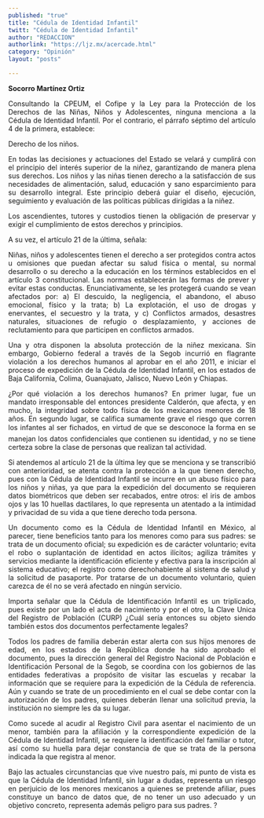 ```yaml
---
published: "true"
title: "Cédula de Identidad Infantil"
twitt: "Cédula de Identidad Infantil"
author: "REDACCION"
authorlink: "https://ljz.mx/acercade.html"
category: "Opinión"
layout: "posts"

---
```


<p style="text-align: justify;">
  <strong>Socorro Martínez Ortiz</strong>
</p>

<p style="text-align: justify;">
  Consultando la CPEUM, el Cofipe y la Ley para la Protección de los Derechos de las Niñas, Niños y Adolescentes, ninguna menciona a la Cédula de Identidad Infantil. Por el contrario, el párrafo séptimo del artículo 4 de la primera, establece:
</p>

<p style="text-align: justify;">
  Derecho de los niños.
</p>

<p style="text-align: justify;">
  En todas las decisiones y actuaciones del Estado se velará y cumplirá con el principio del interés superior de la niñez, garantizando de manera plena sus derechos. Los niños y las niñas tienen derecho a la satisfacción de sus necesidades de alimentación, salud, educación y sano esparcimiento para su desarrollo integral. Este principio deberá guiar el diseño, ejecución, seguimiento y evaluación de las políticas públicas dirigidas a la niñez.
</p>

<p style="text-align: justify;">
  Los ascendientes, tutores y custodios tienen la obligación de preservar y exigir el cumplimiento de estos derechos y principios.
</p>

<p style="text-align: justify;">
  A su vez, el artículo 21 de la última, señala:
</p>

<p style="text-align: justify;">
  Niñas, niños y adolescentes tienen el derecho a ser protegidos contra actos u omisiones que puedan afectar su salud física o mental, su normal desarrollo o su derecho a la educación en los términos establecidos en el artículo 3 constitucional. Las normas establecerán las formas de prever y evitar estas conductas. Enunciativamente, se les protegerá cuando se vean afectados por: a) El descuido, la negligencia, el abandono, el abuso emocional, físico y la trata; b) La explotación, el uso de drogas y enervantes, el secuestro y la trata, y c) Conflictos armados, desastres naturales, situaciones de refugio o desplazamiento, y acciones de reclutamiento para que participen en conflictos armados.
</p>

<p style="text-align: justify;">
  Una y otra disponen la absoluta protección de la niñez mexicana. Sin embargo, Gobierno federal a través de la Segob incurrió en flagrante violación a los derechos humanos al aprobar en el año 2011, e iniciar el proceso de expedición de la Cédula de Identidad Infantil, en los estados de Baja California, Colima, Guanajuato, Jalisco, Nuevo León y Chiapas.
</p>

<p style="text-align: justify;">
  ¿Por qué violación a los derechos humanos? En primer lugar, fue un mandato irresponsable del entonces presidente Calderón, que afecta, y en mucho, la integridad sobre todo física de los mexicanos menores de 18 años. En segundo lugar, se califica sumamente grave el riesgo que corren los infantes al ser fichados, en virtud de que se desconoce la forma en se manejan los datos confidenciales que contienen su identidad, y no se tiene certeza sobre la clase de personas que realizan tal actividad.
</p>

<p style="text-align: justify;">
  Si atendemos al artículo 21 de la última ley que se menciona y se transcribió con anterioridad, se atenta contra la protección a la que tienen derecho, pues con la Cédula de Identidad Infantil se incurre en un abuso físico para los niños y niñas, ya que para la expedición del documento se requieren datos biométricos que deben ser recabados, entre otros: el iris de ambos ojos y las 10 huellas dactilares, lo que representa un atentado a la intimidad y privacidad de su vida a que tiene derecho toda persona.
</p>

<p style="text-align: justify;">
  Un documento como es la Cédula de Identidad Infantil en México, al parecer, tiene beneficios tanto para los menores como para sus padres: se trata de un documento oficial; su expedición es de carácter voluntario; evita el robo o suplantación de identidad en actos ilícitos; agiliza trámites y servicios mediante la identificación eficiente y efectiva para la inscripción al sistema educativo; el registro como derechohabiente al sistema de salud y la solicitud de pasaporte. Por tratarse de un documento voluntario, quien carezca de él no se verá afectado en ningún servicio.
</p>

<p style="text-align: justify;">
  Importa señalar que la Cédula de Identificación Infantil es un triplicado, pues existe por un lado el acta de nacimiento y por el otro, la Clave Unica del Registro de Población (CURP) ¿Cuál sería entonces su objeto siendo también estos dos documentos perfectamente legales?
</p>

<p style="text-align: justify;">
  Todos los padres de familia deberán estar alerta con sus hijos menores de edad, en los estados de la República donde ha sido aprobado el documento, pues la dirección general del Registro Nacional de Población e Identificación Personal de la Segob, se coordina con los gobiernos de las entidades federativas a propósito de visitar las escuelas y recabar la información que se requiere para la expedición de la Cédula de referencia. Aún y cuando se trate de un procedimiento en el cual se debe contar con la autorización de los padres, quienes deberán llenar una solicitud previa, la institución no siempre les da su lugar.
</p>

<p style="text-align: justify;">
  Como sucede al acudir al Registro Civil para asentar el nacimiento de un menor, también para la afiliación y la correspondiente expedición de la Cédula de Identidad Infantil, se requiere la identificación del familiar o tutor, así como su huella para dejar constancia de que se trata de la persona indicada la que registra al menor.
</p>

<p style="text-align: justify;">
  Bajo las actuales circunstancias que vive nuestro país, mi punto de vista es que la Cédula de Identidad Infantil, sin lugar a dudas, representa un riesgo en perjuicio de los menores mexicanos a quienes se pretende afiliar, pues constituye un banco de datos que, de no tener un uso adecuado y un objetivo concreto, representa además peligro para sus padres. ?
</p>
